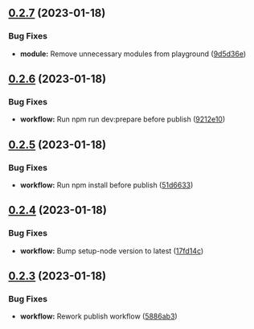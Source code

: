 ## [0.2.7](https://github.com/fantasyflip/nuxtwind/compare/v0.2.6...v0.2.7) (2023-01-18)


### Bug Fixes

* **module:** Remove unnecessary modules from playground ([9d5d36e](https://github.com/fantasyflip/nuxtwind/commit/9d5d36eae96d5be3da3a8e81e1498451dad909e4))



## [0.2.6](https://github.com/fantasyflip/nuxtwind/compare/v0.2.5...v0.2.6) (2023-01-18)


### Bug Fixes

* **workflow:** Run npm run dev:prepare before publish ([9212e10](https://github.com/fantasyflip/nuxtwind/commit/9212e10235a1f3f64d6cfb3c02081cd2f82daf5e))



## [0.2.5](https://github.com/fantasyflip/nuxtwind/compare/v0.2.4...v0.2.5) (2023-01-18)


### Bug Fixes

* **workflow:** Run npm install before publish ([51d6633](https://github.com/fantasyflip/nuxtwind/commit/51d6633004f6bc6ac7f59abd0dafa79eba1e23a4))



## [0.2.4](https://github.com/fantasyflip/nuxtwind/compare/v0.2.3...v0.2.4) (2023-01-18)


### Bug Fixes

* **workflow:** Bump setup-node version to latest ([17fd14c](https://github.com/fantasyflip/nuxtwind/commit/17fd14cd91f75fbf6f133da6fcdb337728218a47))



## [0.2.3](https://github.com/fantasyflip/nuxtwind/compare/v0.2.2...v0.2.3) (2023-01-18)


### Bug Fixes

* **workflow:** Rework publish workflow ([5886ab3](https://github.com/fantasyflip/nuxtwind/commit/5886ab333e6e1df952136840da63f7dfedbdc26d))



